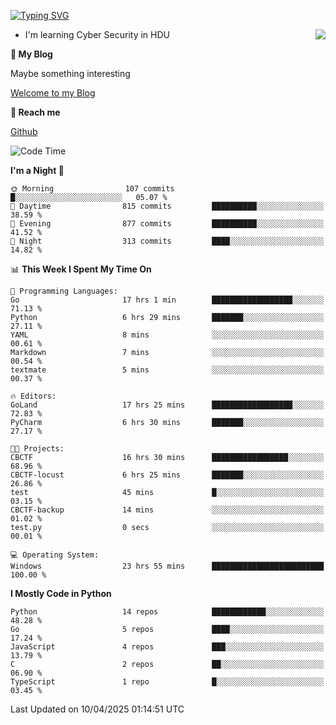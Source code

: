 [![Typing SVG](https://readme-typing-svg.herokuapp.com?font=Fira+Code&pause=1000&random=false&width=450&height=60&lines=Hello+%F0%9F%91%8B%F0%9F%8F%BB;I'm+JBNRZ)](https://git.io/typing-svg)

<a href="#">
  <img align="right" src="https://github-readme-stats.vercel.app/api?username=JBNRZ&show_icons=true&bg_color=15,f2f7fd,E0EAFC" />
</a>

- I'm learning Cyber Security in HDU

 **🌱 My Blog**

Maybe something interesting

[Welcome to my Blog](https://jbnrz.com.cn/)

 **💬 Reach me** 

[Github](https://github.com/JBNRZ)


<!--START_SECTION:waka-->
![Code Time](http://img.shields.io/badge/Code%20Time-1%2C127%20hrs%204%20mins-blue)

**I'm a Night 🦉** 

```text
🌞 Morning                107 commits         █░░░░░░░░░░░░░░░░░░░░░░░░   05.07 % 
🌆 Daytime                815 commits         ██████████░░░░░░░░░░░░░░░   38.59 % 
🌃 Evening                877 commits         ██████████░░░░░░░░░░░░░░░   41.52 % 
🌙 Night                  313 commits         ████░░░░░░░░░░░░░░░░░░░░░   14.82 % 
```


📊 **This Week I Spent My Time On** 

```text
💬 Programming Languages: 
Go                       17 hrs 1 min        ██████████████████░░░░░░░   71.13 % 
Python                   6 hrs 29 mins       ███████░░░░░░░░░░░░░░░░░░   27.11 % 
YAML                     8 mins              ░░░░░░░░░░░░░░░░░░░░░░░░░   00.61 % 
Markdown                 7 mins              ░░░░░░░░░░░░░░░░░░░░░░░░░   00.54 % 
textmate                 5 mins              ░░░░░░░░░░░░░░░░░░░░░░░░░   00.37 % 

🔥 Editors: 
GoLand                   17 hrs 25 mins      ██████████████████░░░░░░░   72.83 % 
PyCharm                  6 hrs 30 mins       ███████░░░░░░░░░░░░░░░░░░   27.17 % 

🐱‍💻 Projects: 
CBCTF                    16 hrs 30 mins      █████████████████░░░░░░░░   68.96 % 
CBCTF-locust             6 hrs 25 mins       ███████░░░░░░░░░░░░░░░░░░   26.86 % 
test                     45 mins             █░░░░░░░░░░░░░░░░░░░░░░░░   03.15 % 
CBCTF-backup             14 mins             ░░░░░░░░░░░░░░░░░░░░░░░░░   01.02 % 
test.py                  0 secs              ░░░░░░░░░░░░░░░░░░░░░░░░░   00.01 % 

💻 Operating System: 
Windows                  23 hrs 55 mins      █████████████████████████   100.00 % 
```

**I Mostly Code in Python** 

```text
Python                   14 repos            ████████████░░░░░░░░░░░░░   48.28 % 
Go                       5 repos             ████░░░░░░░░░░░░░░░░░░░░░   17.24 % 
JavaScript               4 repos             ███░░░░░░░░░░░░░░░░░░░░░░   13.79 % 
C                        2 repos             ██░░░░░░░░░░░░░░░░░░░░░░░   06.90 % 
TypeScript               1 repo              █░░░░░░░░░░░░░░░░░░░░░░░░   03.45 % 
```




 Last Updated on 10/04/2025 01:14:51 UTC
<!--END_SECTION:waka-->
